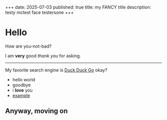 +++
date: 2025-07-03
published: true
title: my FANCY title 
description: testy mctest face testersone
+++

# Hello

How are you-not-bad?

I am **very** good _thank you_ for asking.

---

My favorite search engine is [Duck Duck Go](https://duckduckgo.com) okay?

- hello world
- goodbye
- i **love** you
- [example](http://example.com)

## Anyway, moving on

